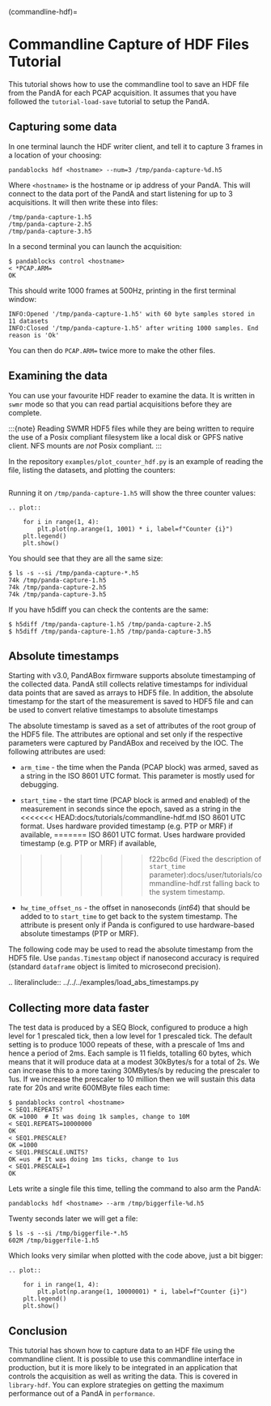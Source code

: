 (commandline-hdf)=

# Commandline Capture of HDF Files Tutorial

This tutorial shows how to use the commandline tool to save an HDF file from the PandA
for each PCAP acquisition. It assumes that you have followed the `tutorial-load-save` tutorial
to setup the PandA.

## Capturing some data

In one terminal launch the HDF writer client, and tell it to capture 3 frames in a
location of your choosing:

```
pandablocks hdf <hostname> --num=3 /tmp/panda-capture-%d.h5
```

Where `<hostname>` is the hostname or ip address of your PandA. This will connect
to the data port of the PandA and start listening for up to 3 acquisitions. It will
then write these into files:

```
/tmp/panda-capture-1.h5
/tmp/panda-capture-2.h5
/tmp/panda-capture-3.h5
```

In a second terminal you can launch the acquisition:

```
$ pandablocks control <hostname>
< *PCAP.ARM=
OK
```

This should write 1000 frames at 500Hz, printing in the first terminal window:

```
INFO:Opened '/tmp/panda-capture-1.h5' with 60 byte samples stored in 11 datasets
INFO:Closed '/tmp/panda-capture-1.h5' after writing 1000 samples. End reason is 'Ok'
```

You can then do `PCAP.ARM=` twice more to make the other files.

## Examining the data

You can use your favourite HDF reader to examine the data. It is written in `swmr`
mode so that you can read partial acquisitions before they are complete.

:::{note}
Reading SWMR HDF5 files while they are being written to require the use of a
Posix compliant filesystem like a local disk or GPFS native client. NFS
mounts are *not* Posix compliant.
:::

In the repository `examples/plot_counter_hdf.py` is an example of reading the
file, listing the datasets, and plotting the counters:

```{literalinclude} ../../examples/plot_counter_hdf.py
```

Running it on `/tmp/panda-capture-1.h5` will show the three counter values:

```{eval-rst}
.. plot::

    for i in range(1, 4):
        plt.plot(np.arange(1, 1001) * i, label=f"Counter {i}")
    plt.legend()
    plt.show()
```

You should see that they are all the same size:

```
$ ls -s --si /tmp/panda-capture-*.h5
74k /tmp/panda-capture-1.h5
74k /tmp/panda-capture-2.h5
74k /tmp/panda-capture-3.h5
```

If you have h5diff you can check the contents are the same:

```
$ h5diff /tmp/panda-capture-1.h5 /tmp/panda-capture-2.h5
$ h5diff /tmp/panda-capture-1.h5 /tmp/panda-capture-3.h5
```

## Absolute timestamps

Starting with v3.0, PandABox firmware supports absolute timestamping of
the collected data. PandA still collects relative timestamps for
individual data points that are saved as arrays to HDF5 file. In addition,
the absolute timestamp for the start of the measurement is saved to HDF5
file and can be used to convert relative timestamps to absolute timestamps

The absolute timestamp is saved as a set of attributes of the root group of
the HDF5 file. The attributes are optional and set only if the respective
parameters were captured by PandABox and received by the IOC. The following
attributes are used:

- ``arm_time`` - the time when the Panda (PCAP block) was armed, saved as
  a string in the ISO 8601 UTC format. This parameter is mostly used for
  debugging.

- ``start_time`` - the start time (PCAP block is armed and enabled) of
  the measurement in seconds since the epoch, saved as a string in the
<<<<<<< HEAD:docs/tutorials/commandline-hdf.md
  ISO 8601 UTC format. Uses hardware provided timestamp (e.g. PTP or MRF) if available,
=======
  ISO 8601 UTC format. Uses hardware provided timestamp (e.g. PTP or MRF) if available, 
>>>>>>> f22bc6d (Fixed the description of `start_time` parameter):docs/user/tutorials/commandline-hdf.rst
  falling back to the system timestamp.

- ``hw_time_offset_ns`` - the offset in nanoseconds (*int64*) that should be added to
  to ``start_time`` to get back to the system timestamp. The attribute is
  present only if Panda is configured to use hardware-based absolute timestamps
  (PTP or MRF).

The following code may be used to read the absolute timestamp from the HDF5 file.
Use ``pandas.Timestamp`` object if nanosecond accuracy is required (standard
``dataframe`` object is limited to microsecond precision).

.. literalinclude:: ../../../examples/load_abs_timestamps.py


## Collecting more data faster

The test data is produced by a SEQ Block, configured to produce a high level
for 1 prescaled tick, then a low level for 1 prescaled tick. The default
setting is to produce 1000 repeats of these, with a prescale of 1ms and hence
a period of 2ms. Each sample is 11 fields, totalling 60 bytes, which means
that it will produce data at a modest 30kBytes/s for a total of 2s.
We can increase this to a more taxing 30MBytes/s by reducing the
prescaler to 1us. If we increase the prescaler to 10 million then we will
sustain this data rate for 20s and write 600MByte files each time:

```
$ pandablocks control <hostname>
< SEQ1.REPEATS?
OK =1000  # It was doing 1k samples, change to 10M
< SEQ1.REPEATS=10000000
OK
< SEQ1.PRESCALE?
OK =1000
< SEQ1.PRESCALE.UNITS?
OK =us  # It was doing 1ms ticks, change to 1us
< SEQ1.PRESCALE=1
OK
```

Lets write a single file this time, telling the command to also arm the PandA:

```
pandablocks hdf <hostname> --arm /tmp/biggerfile-%d.h5
```

Twenty seconds later we will get a file:

```
$ ls -s --si /tmp/biggerfile-*.h5
602M /tmp/biggerfile-1.h5
```

Which looks very similar when plotted with the code above, just a bit bigger:

```{eval-rst}
.. plot::

    for i in range(1, 4):
        plt.plot(np.arange(1, 10000001) * i, label=f"Counter {i}")
    plt.legend()
    plt.show()
```

## Conclusion

This tutorial has shown how to capture data to an HDF file using the commandline
client. It is possible to use this commandline interface in production, but it is
more likely to be integrated in an application that controls the acquisition as well
as writing the data. This is covered in `library-hdf`. You can explore strategies
on getting the maximum performance out of a PandA in `performance`.

